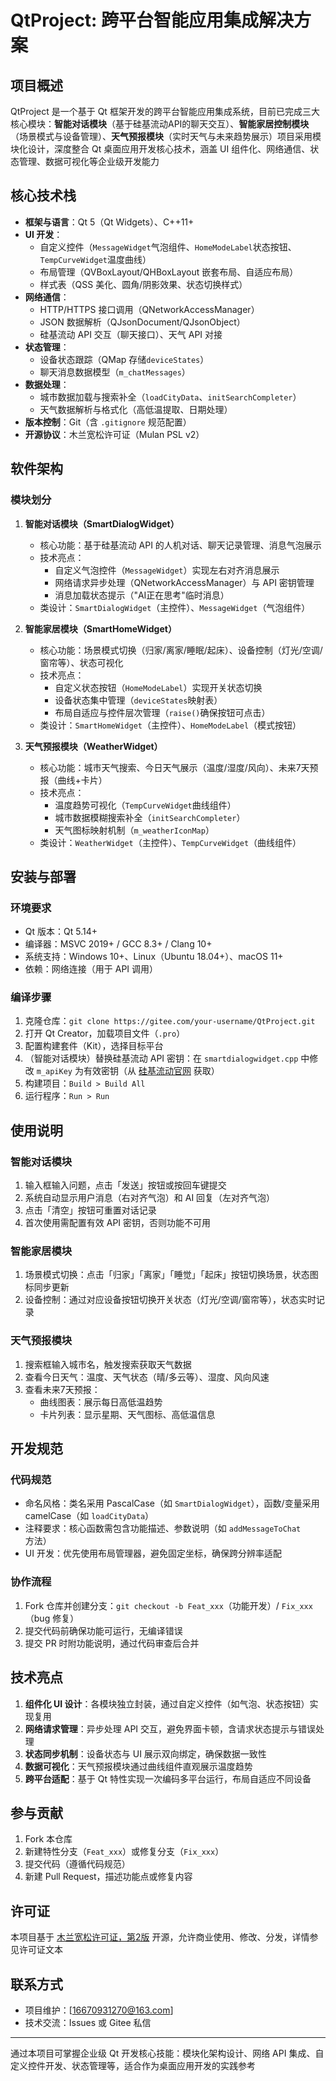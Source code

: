 # QtProject: 跨平台智能应用集成解决方案

## 项目概述
QtProject 是一个基于 Qt 框架开发的跨平台智能应用集成系统，目前已完成三大核心模块：**智能对话模块**（基于硅基流动API的聊天交互）、**智能家居控制模块**（场景模式与设备管理）、**天气预报模块**（实时天气与未来趋势展示）项目采用模块化设计，深度整合 Qt 桌面应用开发核心技术，涵盖 UI 组件化、网络通信、状态管理、数据可视化等企业级开发能力


## 核心技术栈
- **框架与语言**：Qt 5（Qt Widgets）、C++11+
- **UI 开发**：
  - 自定义控件（`MessageWidget`气泡组件、`HomeModeLabel`状态按钮、`TempCurveWidget`温度曲线）
  - 布局管理（QVBoxLayout/QHBoxLayout 嵌套布局、自适应布局）
  - 样式表（QSS 美化、圆角/阴影效果、状态切换样式）
- **网络通信**：
  - HTTP/HTTPS 接口调用（QNetworkAccessManager）
  - JSON 数据解析（QJsonDocument/QJsonObject）
  - 硅基流动 API 交互（聊天接口）、天气 API 对接
- **状态管理**：
  - 设备状态跟踪（QMap 存储`deviceStates`）
  - 聊天消息数据模型（`m_chatMessages`）
- **数据处理**：
  - 城市数据加载与搜索补全（`loadCityData`、`initSearchCompleter`）
  - 天气数据解析与格式化（高低温提取、日期处理）
- **版本控制**：Git（含 `.gitignore` 规范配置）
- **开源协议**：木兰宽松许可证（Mulan PSL v2）


## 软件架构
### 模块划分
1. **智能对话模块（SmartDialogWidget）**
   - 核心功能：基于硅基流动 API 的人机对话、聊天记录管理、消息气泡展示
   - 技术亮点：
     - 自定义气泡控件（`MessageWidget`）实现左右对齐消息展示
     - 网络请求异步处理（QNetworkAccessManager）与 API 密钥管理
     - 消息加载状态提示（"AI正在思考"临时消息）
   - 类设计：`SmartDialogWidget`（主控件）、`MessageWidget`（气泡组件）

2. **智能家居模块（SmartHomeWidget）**
   - 核心功能：场景模式切换（归家/离家/睡眠/起床）、设备控制（灯光/空调/窗帘等）、状态可视化
   - 技术亮点：
     - 自定义状态按钮（`HomeModeLabel`）实现开关状态切换
     - 设备状态集中管理（`deviceStates`映射表）
     - 布局自适应与控件层次管理（`raise()`确保按钮可点击）
   - 类设计：`SmartHomeWidget`（主控件）、`HomeModeLabel`（模式按钮）

3. **天气预报模块（WeatherWidget）**
   - 核心功能：城市天气搜索、今日天气展示（温度/湿度/风向）、未来7天预报（曲线+卡片）
   - 技术亮点：
     - 温度趋势可视化（`TempCurveWidget`曲线组件）
     - 城市数据模糊搜索补全（`initSearchCompleter`）
     - 天气图标映射机制（`m_weatherIconMap`）
   - 类设计：`WeatherWidget`（主控件）、`TempCurveWidget`（曲线组件）


## 安装与部署
### 环境要求
- Qt 版本：Qt 5.14+
- 编译器：MSVC 2019+ / GCC 8.3+ / Clang 10+
- 系统支持：Windows 10+、Linux（Ubuntu 18.04+）、macOS 11+
- 依赖：网络连接（用于 API 调用）


### 编译步骤
1. 克隆仓库：`git clone https://gitee.com/your-username/QtProject.git`
2. 打开 Qt Creator，加载项目文件（`.pro`）
3. 配置构建套件（Kit），选择目标平台
4. （智能对话模块）替换硅基流动 API 密钥：在 `smartdialogwidget.cpp` 中修改 `m_apiKey` 为有效密钥（从 [硅基流动官网](https://www.siliconflow.cn/) 获取）
5. 构建项目：`Build > Build All`
6. 运行程序：`Run > Run`


## 使用说明
### 智能对话模块
1. 输入框输入问题，点击「发送」按钮或按回车键提交
2. 系统自动显示用户消息（右对齐气泡）和 AI 回复（左对齐气泡）
3. 点击「清空」按钮可重置对话记录
4. 首次使用需配置有效 API 密钥，否则功能不可用

### 智能家居模块
1. 场景模式切换：点击「归家」「离家」「睡觉」「起床」按钮切换场景，状态图标同步更新
2. 设备控制：通过对应设备按钮切换开关状态（灯光/空调/窗帘等），状态实时记录

### 天气预报模块
1. 搜索框输入城市名，触发搜索获取天气数据
2. 查看今日天气：温度、天气状态（晴/多云等）、湿度、风向风速
3. 查看未来7天预报：
   - 曲线图表：展示每日高低温趋势
   - 卡片列表：显示星期、天气图标、高低温信息


## 开发规范
### 代码规范
- 命名风格：类名采用 PascalCase（如 `SmartDialogWidget`），函数/变量采用 camelCase（如 `loadCityData`）
- 注释要求：核心函数需包含功能描述、参数说明（如 `addMessageToChat` 方法）
- UI 开发：优先使用布局管理器，避免固定坐标，确保跨分辨率适配

### 协作流程
1. Fork 仓库并创建分支：`git checkout -b Feat_xxx`（功能开发）/ `Fix_xxx`（bug 修复）
2. 提交代码前确保功能可运行，无编译错误
3. 提交 PR 时附功能说明，通过代码审查后合并


## 技术亮点
1. **组件化 UI 设计**：各模块独立封装，通过自定义控件（如气泡、状态按钮）实现复用
2. **网络请求管理**：异步处理 API 交互，避免界面卡顿，含请求状态提示与错误处理
3. **状态同步机制**：设备状态与 UI 展示双向绑定，确保数据一致性
4. **数据可视化**：天气预报模块通过曲线组件直观展示温度趋势
5. **跨平台适配**：基于 Qt 特性实现一次编码多平台运行，布局自适应不同设备


## 参与贡献
1. Fork 本仓库
2. 新建特性分支（`Feat_xxx`）或修复分支（`Fix_xxx`）
3. 提交代码（遵循代码规范）
4. 新建 Pull Request，描述功能点或修复内容


## 许可证
本项目基于 [木兰宽松许可证，第2版](LICENSE) 开源，允许商业使用、修改、分发，详情参见许可证文本


## 联系方式
- 项目维护：[16670931270@163.com]
- 技术交流：Issues 或 Gitee 私信

---

通过本项目可掌握企业级 Qt 开发核心技能：模块化架构设计、网络 API 集成、自定义控件开发、状态管理等，适合作为桌面应用开发的实践参考
